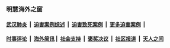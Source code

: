 
### 明慧海外之窗

####  [武汉肺炎](indexes/365.md?t=02250300) &nbsp;|&nbsp;  [迫害案例综述](indexes/328.md?t=02250300) &nbsp;|&nbsp; [迫害致死案例](indexes/277.md?t=02250300)  &nbsp;|&nbsp; [更多迫害案例](indexes/81.md?t=02250300)  &nbsp;|&nbsp; 
####  [时事评论](indexes/19.md?t=02250300) &nbsp;|&nbsp; [海外简讯](indexes/245.md?t=02250300)&nbsp;|&nbsp;  [社会支持](indexes/140.md?t=02250300) &nbsp;|&nbsp; [褒奖决议](indexes/282.md?t=02250300) &nbsp;|&nbsp; [社区报道](indexes/91.md?t=02250300)  &nbsp;|&nbsp; [天人之间](indexes/78.md?t=02250300) 

